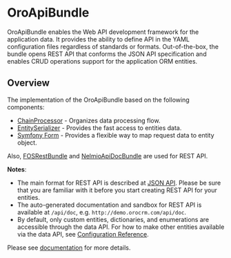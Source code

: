 # OroApiBundle

OroApiBundle enables the Web API development framework for the application data. It provides the ability to define API in the YAML configuration files regardless of standards or formats. Out-of-the-box, the bundle opens REST API that conforms the JSON API specification and enables CRUD operations support for the application ORM entities.

## Overview

The implementation of the OroApiBundle based on the following components:

* [ChainProcessor](../../Component/ChainProcessor/) - Organizes data processing flow. 
* [EntitySerializer](../../Component/EntitySerializer/) - Provides the fast access to entities data.
* [Symfony Form](https://symfony.com/doc/current/components/form.html) - Provides a flexible way to map request data to entity object. 

Also, [FOSRestBundle](https://github.com/FriendsOfSymfony/FOSRestBundle) and [NelmioApiDocBundle](https://github.com/nelmio/NelmioApiDocBundle) are used for REST API.

**Notes**:

 - The main format for REST API is described at [JSON API](http://jsonapi.org/). Please be sure that you are familiar with it before you start creating REST API for your entities.
 - The auto-generated documentation and sandbox for REST API is available at `/api/doc`, e.g. `http://demo.orocrm.com/api/doc`.
 - By default, only custom entities, dictionaries, and enumerations are accessible through the data API. For how to make other entities available via the data API, see [Configuration Reference](./Resources/doc/configuration.md).

Please see [documentation](./Resources/doc/index.md) for more details.
